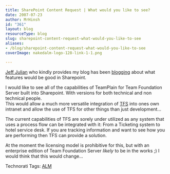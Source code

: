 ```yaml
---
title: SharePoint Content Request | What would you like to see?
date: 2007-07-23
author: MrHinsh
id: "361"
layout: blog
resourceType: blog
slug: sharepoint-content-request-what-would-you-like-to-see
aliases:
- /blog/sharepoint-content-request-what-would-you-like-to-see
coverImage: nakedalm-logo-128-link-1-1.png

---
```



[Jeff Julian](//geekswithblogs.net/jjulian/) who kindly provides my blog has been [blogging](http://geekswithblogs.net/jjulian/archive/2007/06/22/113388.aspx "SharePoint Content Request | What would you like to see?") about what features would be good in Sharepoint.

I would like to see all of the capabilities of TeamPlain for Team Foundation Server built into Sharepoint. With versions for both technical and non technical people.  
This would allow a much more versatile integration of [TFS](http://msdn2.microsoft.com/en-us/teamsystem/aa718934.aspx "Team Foundation Server") into ones own intranet and allow the use of TFS for other things than just development...

The current capabilities of TFS are sorely under utilized as any system that uses a process flow can be integrated with it: From a Ticketing system to hotel service desk. If you are tracking information and want to see how you are performing then TFS can provide a solution.

At the moment the licensing model is prohibitive for this, but with an enterprise edition of Team Foundation Server _likely_ to be in the works ;) I would think that this would change...

Technorati Tags: [ALM](http://technorati.com/tags/ALM)


